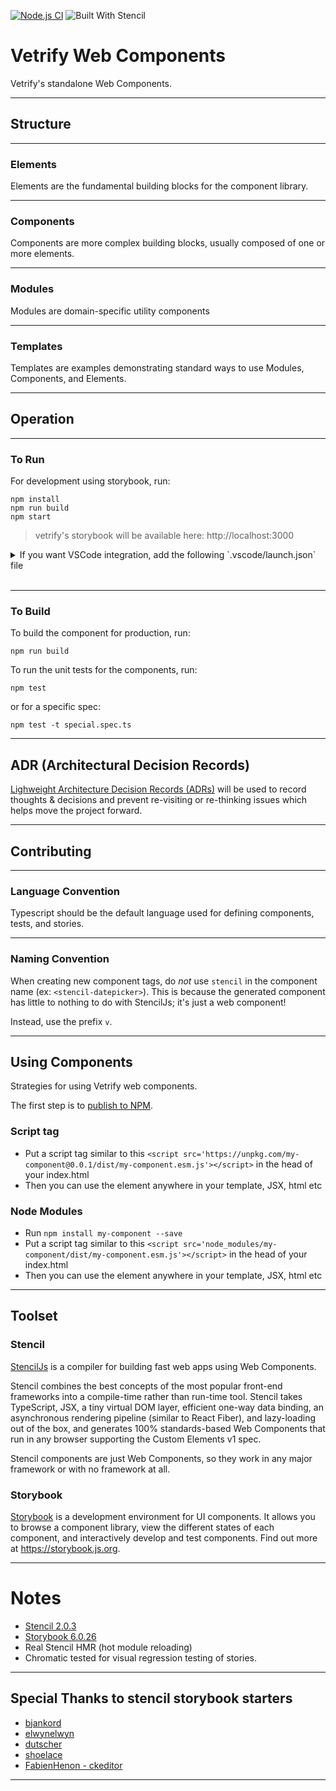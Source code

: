[![Node.js CI](https://github.com/Vetrify/vetrify-web-components/actions/workflows/build.yaml/badge.svg)](https://github.com/Vetrify/vetrify-web-components/actions/workflows/build.yaml) ![Built With Stencil](https://img.shields.io/badge/-Built%20With%20Stencil-16161d.svg?logo=data%3Aimage%2Fsvg%2Bxml%3Bbase64%2CPD94bWwgdmVyc2lvbj0iMS4wIiBlbmNvZGluZz0idXRmLTgiPz4KPCEtLSBHZW5lcmF0b3I6IEFkb2JlIElsbHVzdHJhdG9yIDE5LjIuMSwgU1ZHIEV4cG9ydCBQbHVnLUluIC4gU1ZHIFZlcnNpb246IDYuMDAgQnVpbGQgMCkgIC0tPgo8c3ZnIHZlcnNpb249IjEuMSIgaWQ9IkxheWVyXzEiIHhtbG5zPSJodHRwOi8vd3d3LnczLm9yZy8yMDAwL3N2ZyIgeG1sbnM6eGxpbms9Imh0dHA6Ly93d3cudzMub3JnLzE5OTkveGxpbmsiIHg9IjBweCIgeT0iMHB4IgoJIHZpZXdCb3g9IjAgMCA1MTIgNTEyIiBzdHlsZT0iZW5hYmxlLWJhY2tncm91bmQ6bmV3IDAgMCA1MTIgNTEyOyIgeG1sOnNwYWNlPSJwcmVzZXJ2ZSI%2BCjxzdHlsZSB0eXBlPSJ0ZXh0L2NzcyI%2BCgkuc3Qwe2ZpbGw6I0ZGRkZGRjt9Cjwvc3R5bGU%2BCjxwYXRoIGNsYXNzPSJzdDAiIGQ9Ik00MjQuNywzNzMuOWMwLDM3LjYtNTUuMSw2OC42LTkyLjcsNjguNkgxODAuNGMtMzcuOSwwLTkyLjctMzAuNy05Mi43LTY4LjZ2LTMuNmgzMzYuOVYzNzMuOXoiLz4KPHBhdGggY2xhc3M9InN0MCIgZD0iTTQyNC43LDI5Mi4xSDE4MC40Yy0zNy42LDAtOTIuNy0zMS05Mi43LTY4LjZ2LTMuNkgzMzJjMzcuNiwwLDkyLjcsMzEsOTIuNyw2OC42VjI5Mi4xeiIvPgo8cGF0aCBjbGFzcz0ic3QwIiBkPSJNNDI0LjcsMTQxLjdIODcuN3YtMy42YzAtMzcuNiw1NC44LTY4LjYsOTIuNy02OC42SDMzMmMzNy45LDAsOTIuNywzMC43LDkyLjcsNjguNlYxNDEuN3oiLz4KPC9zdmc%2BCg%3D%3D&colorA=16161d&style=flat-square) 

# Vetrify Web Components


Vetrify's standalone Web Components.

----

## Structure

----

### Elements

Elements are the fundamental building blocks for the component library.

----

### Components

Components are more complex building blocks, usually composed of one or more elements.

----

### Modules

Modules are domain-specific utility components

----

### Templates

Templates are examples demonstrating standard ways to use Modules, Components, and Elements.

----


## Operation

----


### To Run


For development using storybook, run:

`npm install`<br/>
`npm run build` <br/>
`npm start`<br/>

> vetrify's storybook will be available here: http://localhost:3000



<details>
  <summary>If you want VSCode integration, add the following `.vscode/launch.json` file</summary>

```json
{
  // Use IntelliSense to learn about possible attributes.
  // Hover to view descriptions of existing attributes.
  // For more information, visit: https://go.microsoft.com/fwlink/?linkid=830387
  "version": "0.2.0",
  "configurations": [
    {
      // Requires the extension Debugger for Chrome: https://marketplace.visualstudio.com/items?itemName=msjsdiag.debugger-for-chrome
      "type": "chrome",
      "request": "launch",
      "name": "Storybook Debug",
      "breakOnLoad": true,
      "url": "http://localhost:6006/",
      "sourceMaps": true,
      "webRoot": "${workspaceFolder}",
      "sourceMapPathOverrides": {
        "webpack:///*": "${webRoot}/*",
        "webpack:///./*": "${webRoot}/*",
        "webpack:///src/*": "${webRoot}/*",
        "webpack:///./~/*": "${webRoot}/node_modules/*"
      }
    },
    {
      "type": "node",
      "request": "launch",
      "name": "Debug Stencil tests",
      "cwd": "${workspaceFolder}",
      "program": "${workspaceFolder}/node_modules/.bin/stencil",
      "args": ["test", "--spec", "--e2e", "--devtools"],
      "console": "integratedTerminal",
      "internalConsoleOptions": "neverOpen",
      "disableOptimisticBPs": true,
      "windows": {
        "program": "${workspaceFolder}/node_modules/@stencil/core/bin/stencil"
      }
    },
    {
      "type": "node",
      "request": "launch",
      "name": "Spec Test Current File",
      "cwd": "${workspaceFolder}",
      "program": "${workspaceFolder}/node_modules/.bin/stencil",
      "args": ["test", "--spec", "${fileBasename}"],
      "console": "integratedTerminal",
      "internalConsoleOptions": "neverOpen",
      "disableOptimisticBPs": true,
      "windows": {
        "program": "${workspaceFolder}/node_modules/@stencil/core/bin/stencil"
      }
    },
    {
      "type": "node",
      "request": "launch",
      "name": "E2E Test Current File",
      "cwd": "${workspaceFolder}",
      "program": "${workspaceFolder}/node_modules/.bin/stencil",
      "args": ["test", "--e2e", "${fileBasename}", "--devtools"],
      "console": "integratedTerminal",
      "internalConsoleOptions": "neverOpen",
      "disableOptimisticBPs": true,
      "skipFiles": [
          "${workspaceFolder}/node_modules/**/*.js",
          "<node_internals>/**/*.js"
      ],
      "windows": {
        "program": "${workspaceFolder}/node_modules/@stencil/core/bin/stencil"
      }
    }
  ]
}
```

</details>

<br />

----

### To Build


To build the component for production, run:

`npm run build`

To run the unit tests for the components, run:

`npm test`

or for a specific spec:

`npm test -t special.spec.ts`

----

## ADR (Architectural Decision Records)

[Lighweight Architecture Decision Records (ADRs)](./adr.md) will be used to record thoughts & decisions and prevent re-visiting or re-thinking issues which helps move the project forward.

----

## Contributing

----

### Language Convention



Typescript should be the default language used for defining components, tests, and stories.


----

### Naming Convention


When creating new component tags, do _not_ use `stencil` in the component name (ex: `<stencil-datepicker>`). This is because the generated component has little to nothing to do with StencilJs; it's just a web component!

Instead, use the prefix `v`.

----

## Using Components

Strategies for using Vetrify web components.

The first step is to [publish to NPM](https://docs.npmjs.com/getting-started/publishing-npm-packages).

### Script tag

- Put a script tag similar to this `<script src='https://unpkg.com/my-component@0.0.1/dist/my-component.esm.js'></script>` in the head of your index.html
- Then you can use the element anywhere in your template, JSX, html etc

### Node Modules

- Run `npm install my-component --save`
- Put a script tag similar to this `<script src='node_modules/my-component/dist/my-component.esm.js'></script>` in the head of your index.html
- Then you can use the element anywhere in your template, JSX, html etc

----

## Toolset

### Stencil

[StencilJs](https://stenciljs.com/) is a compiler for building fast web apps using Web Components.

Stencil combines the best concepts of the most popular front-end frameworks into a compile-time rather than run-time tool. Stencil takes TypeScript, JSX, a tiny virtual DOM layer, efficient one-way data binding, an asynchronous rendering pipeline (similar to React Fiber), and lazy-loading out of the box, and generates 100% standards-based Web Components that run in any browser supporting the Custom Elements v1 spec.

Stencil components are just Web Components, so they work in any major framework or with no framework at all.

### Storybook

[Storybook](https://storybook.js.org) is a development environment for UI components.
It allows you to browse a component library, view the different states of each component, and interactively develop and test components. Find out more at https://storybook.js.org.

----

# Notes

* [Stencil 2.0.3](https://stenciljs.com/) 
* [Storybook 6.0.26](https://storybook.js.org/) 
* Real Stencil HMR (hot module reloading)
* Chromatic tested for visual regression testing of stories.
----


## Special Thanks to stencil storybook starters 
* [bjankord](https://github.com/bjankord/stencil-storybook-boilerplate) 
* [elwynelwyn](https://github.com/elwynelwyn/stencilbook-ding)
* [dutscher](https://dutscher.github.io/stencil-storybook)
* [shoelace](https://github.com/shoelace-style/shoelace)
* [FabienHenon - ckeditor](https://github.com/FabienHenon/ckeditor5-webcomponent)

----
